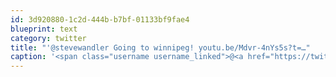 ```yaml
---
id: 3d920880-1c2d-444b-b7bf-01133bf9fae4
blueprint: text
category: twitter
title: "'@stevewandler Going to winnipeg! youtu.be/Mdvr-4nYs5s?t=…"
caption: '<span class="username username_linked">@<a href="https://twitter.com/stevewandler" title="Steve Wandler">stevewandler</a></span> Going to winnipeg! <a href="http://youtu.be/Mdvr-4nYs5s?t=25s" title="http://youtu.be/Mdvr-4nYs5s?t=25s" class="link link_untco">youtu.be/Mdvr-4nYs5s?t=…</a>'
---
```


